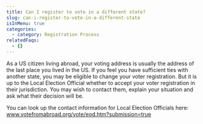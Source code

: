 ```yaml
---
title: Can I register to vote in a different state?
slug: can-i-register-to-vote-in-a-different-state
isInMenu: true
categories:
  - category: Registration Process
relatedFaqs:
  - {}
---
```

As a US citizen living abroad, your voting address is usually the address of the last place you lived in the US. If you feel you have sufficient ties with another state, you may be eligible to change your voter registration. But it is up to the Local Election Official whether to accept your voter registration in their jurisdiction. You may wish to contact them, explain your situation and ask what their decision will be. 

You can look up the contact information for Local Election Officials here:  www.votefromabroad.org/vote/eod.htm?submission=true
